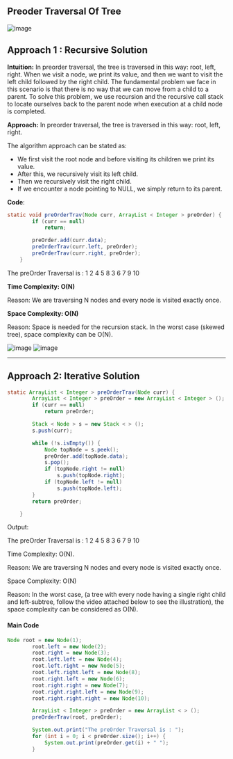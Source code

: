 ## Preoder Traversal Of Tree

![image](https://user-images.githubusercontent.com/39462578/225216188-4edc1881-2c12-438a-81ab-4ba956753727.png)

## Approach 1 : Recursive Solution

**Intuition:** In preorder traversal, the tree is traversed in this way: root, left, right. When we visit a node, we print its value, and then we want to visit the left child followed by the right child. The fundamental problem we face in this scenario is that there is no way that we can move from a child to a parent. To solve this problem, we use recursion and the recursive call stack to locate ourselves back to the parent node when execution at a child node is completed.

**Approach:** In preorder traversal, the tree is traversed in this way: root, left, right.

The algorithm approach can be stated as:

- We first visit the root node and before visiting its children we print its value.
- After this, we recursively visit its left child.
- Then we recursively visit the right child.
- If we encounter a node pointing to NULL, we simply return to its parent.

**Code**:
```java
static void preOrderTrav(Node curr, ArrayList < Integer > preOrder) {
        if (curr == null)
            return;

        preOrder.add(curr.data);
        preOrderTrav(curr.left, preOrder);
        preOrderTrav(curr.right, preOrder);
    }
```

The preOrder Traversal is : 1 2 4 5 8 3 6 7 9 10 

**Time Complexity: O(N)** 

Reason: We are traversing N nodes and every node is visited exactly once.  

**Space Complexity: O(N)**

Reason: Space is needed for the recursion stack. In the worst case (skewed tree), space complexity can be O(N).  

![image](https://user-images.githubusercontent.com/39462578/225217542-a2f5286f-fca1-474c-905b-4dff93d17f2b.png)
![image](https://user-images.githubusercontent.com/39462578/225217612-b8ed995f-1a47-4437-b8d1-08667fefbbe9.png)

---

## Approach 2: Iterative Solution
```java
static ArrayList < Integer > preOrderTrav(Node curr) {
        ArrayList < Integer > preOrder = new ArrayList < Integer > ();
        if (curr == null)
            return preOrder;

        Stack < Node > s = new Stack < > ();
        s.push(curr);

        while (!s.isEmpty()) {
            Node topNode = s.peek();
            preOrder.add(topNode.data);
            s.pop();
            if (topNode.right != null)
                s.push(topNode.right);
            if (topNode.left != null)
                s.push(topNode.left);
        }
        return preOrder;

    }
```

Output:

The preOrder Traversal is : 1 2 4 5 8 3 6 7 9 10

Time Complexity: O(N).

Reason: We are traversing N nodes and every node is visited exactly once.

Space Complexity: O(N)

Reason: In the worst case, (a tree with every node having a single right child and left-subtree, follow the video attached below to see the illustration), the space complexity can be considered as O(N).

#### Main Code
```java
Node root = new Node(1);
        root.left = new Node(2);
        root.right = new Node(3);
        root.left.left = new Node(4);
        root.left.right = new Node(5);
        root.left.right.left = new Node(8);
        root.right.left = new Node(6);
        root.right.right = new Node(7);
        root.right.right.left = new Node(9);
        root.right.right.right = new Node(10);

        ArrayList < Integer > preOrder = new ArrayList < > ();
        preOrderTrav(root, preOrder);

        System.out.print("The preOrder Traversal is : ");
        for (int i = 0; i < preOrder.size(); i++) {
            System.out.print(preOrder.get(i) + " ");
        }
```










